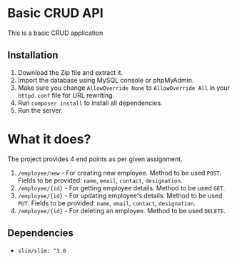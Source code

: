 # Basic CRUD API
This is a basic CRUD application

## Installation

1. Download the Zip file and extract it.
2. Import the database using MySQL console or phpMyAdmin.
3. Make sure you change `AllowOverride None` to `AllowOverride All` in your `httpd.conf` file for URL rewriting.
4. Run `composer install` to install all dependencies.
5. Run the server.

# What it does?

The project provides 4 end points as per given assignment.

1. `/employee/new` - For creating new employee. Method to be used `POST`. Fields to be provided: `name`, `email`, `contact`, `designation`.
2. `/employee/{id}` - For getting employee details. Method to be used `GET`.
3. `/employee/{id}` - For updating employee's details. Method to be used `PUT`. Fields to be provided: `name`, `email`, `contact`, `designation`.
4. `/employee/{id}` - For deleting an employee. Method to be used `DELETE`.

## Dependencies

* `slim/slim: ^3.0`
